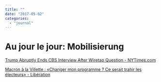 ```yaml
---
title: ""
date: "2017-05-02"
categories: 
  - "journal"
---
```


# Au jour le jour: Mobilisierung

[Trump Abruptly Ends CBS Interview After Wiretap Question - NYTimes.com](https://mobile.nytimes.com/2017/05/01/us/politics/trump-cbs-interview.html?smprod=nytcore-iphone&smid=nytcore-iphone-share&_r=0&referer=)

[Macron à la Villette : «Changer mon programme ? Ce serait trahir les électeurs» - Libération](http://www.liberation.fr/elections-presidentielle-legislatives-2017/2017/05/01/macron-a-la-villette-changer-mon-programme-ce-serait-trahir-les-electeurs_1566581)
